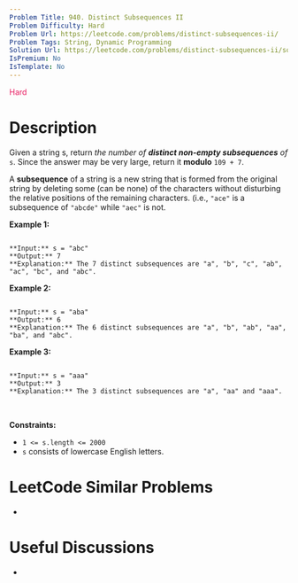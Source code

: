```yaml
---
Problem Title: 940. Distinct Subsequences II
Problem Difficulty: Hard
Problem Url: https://leetcode.com/problems/distinct-subsequences-ii/
Problem Tags: String, Dynamic Programming
Solution Url: https://leetcode.com/problems/distinct-subsequences-ii/solution/
IsPremium: No
IsTemplate: No
---
```


<span style="color: rgb(233, 30, 99);">Hard</span>

# Description

Given a string s, return *the number of **distinct non-empty subsequences** of* `s`. Since the answer may be very large, return it **modulo** `109 + 7`.


A **subsequence** of a string is a new string that is formed from the original string by deleting some (can be none) of the characters without disturbing the relative positions of the remaining characters. (i.e., `"ace"` is a subsequence of `"abcde"` while `"aec"` is not.
 


**Example 1:**



```

**Input:** s = "abc"
**Output:** 7
**Explanation:** The 7 distinct subsequences are "a", "b", "c", "ab", "ac", "bc", and "abc".

```

**Example 2:**



```

**Input:** s = "aba"
**Output:** 6
**Explanation:** The 6 distinct subsequences are "a", "b", "ab", "aa", "ba", and "abc".

```

**Example 3:**



```

**Input:** s = "aaa"
**Output:** 3
**Explanation:** The 3 distinct subsequences are "a", "aa" and "aaa".

```

 


**Constraints:**


* `1 <= s.length <= 2000`
* `s` consists of lowercase English letters.




# LeetCode Similar Problems

- []()

# Useful Discussions

- []()
